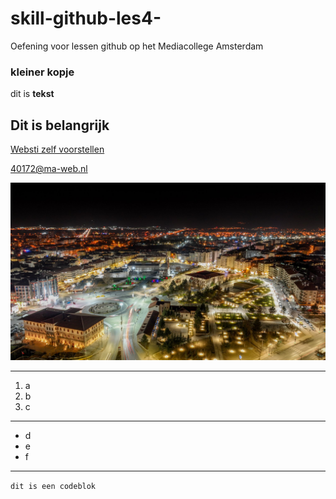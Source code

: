 # skill-github-les4-
Oefening voor lessen github op het Mediacollege Amsterdam

### kleiner kopje
dit is **tekst** 


## Dit is **belangrijk**

[Websti zelf voorstellen](https://40172.hosts2.ma-cloud.nl/HTML/Hoofdstuk1/index.html)

<40172@ma-web.nl>

![dit is Sivas](images/sultan-sehir-sivas_5204.jpg)

---
1. a
2. b
3. c
---
* d
* e
* f
---
```dit is een codeblok     ```